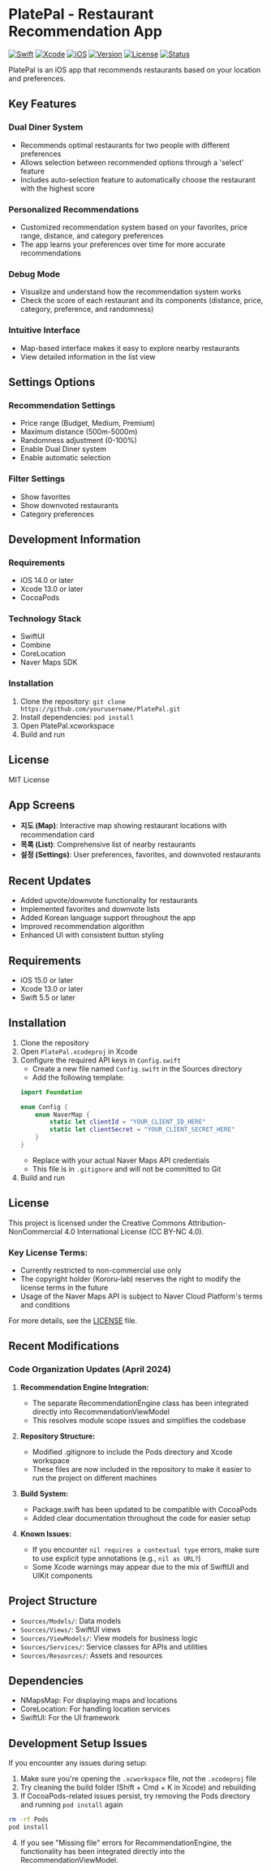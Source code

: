 # PlatePal - Restaurant Recommendation App

[![Swift](https://img.shields.io/badge/Swift-5.5+-orange.svg)](https://swift.org)
[![Xcode](https://img.shields.io/badge/Xcode-13.0+-blue.svg)](https://developer.apple.com/xcode/)
[![iOS](https://img.shields.io/badge/iOS-15.0+-lightgrey.svg)](https://www.apple.com/ios/)
[![Version](https://img.shields.io/badge/Version-0.1.0-brightgreen.svg)](https://github.com/Kororu-lab/PlatePal)
[![License](https://img.shields.io/badge/license-CC%20BY--NC%204.0-green.svg)](LICENSE)
[![Status](https://img.shields.io/badge/Status-Toy%20Project-success.svg)](https://github.com/Kororu-lab/PlatePal)

PlatePal is an iOS app that recommends restaurants based on your location and preferences.

## Key Features

### Dual Diner System
- Recommends optimal restaurants for two people with different preferences
- Allows selection between recommended options through a 'select' feature
- Includes auto-selection feature to automatically choose the restaurant with the highest score

### Personalized Recommendations
- Customized recommendation system based on your favorites, price range, distance, and category preferences
- The app learns your preferences over time for more accurate recommendations

### Debug Mode
- Visualize and understand how the recommendation system works
- Check the score of each restaurant and its components (distance, price, category, preference, and randomness)

### Intuitive Interface
- Map-based interface makes it easy to explore nearby restaurants
- View detailed information in the list view

## Settings Options

### Recommendation Settings
- Price range (Budget, Medium, Premium)
- Maximum distance (500m-5000m)
- Randomness adjustment (0-100%)
- Enable Dual Diner system
- Enable automatic selection

### Filter Settings
- Show favorites
- Show downvoted restaurants
- Category preferences

## Development Information

### Requirements
- iOS 14.0 or later
- Xcode 13.0 or later
- CocoaPods

### Technology Stack
- SwiftUI
- Combine
- CoreLocation
- Naver Maps SDK

### Installation
1. Clone the repository: `git clone https://github.com/yourusername/PlatePal.git`
2. Install dependencies: `pod install`
3. Open PlatePal.xcworkspace
4. Build and run

## License
MIT License

## App Screens

- **지도 (Map)**: Interactive map showing restaurant locations with recommendation card
- **목록 (List)**: Comprehensive list of nearby restaurants
- **설정 (Settings)**: User preferences, favorites, and downvoted restaurants

## Recent Updates

- Added upvote/downvote functionality for restaurants
- Implemented favorites and downvote lists
- Added Korean language support throughout the app
- Improved recommendation algorithm
- Enhanced UI with consistent button styling

## Requirements

- iOS 15.0 or later
- Xcode 13.0 or later
- Swift 5.5 or later

## Installation

1. Clone the repository
2. Open `PlatePal.xcodeproj` in Xcode
3. Configure the required API keys in `Config.swift`
   - Create a new file named `Config.swift` in the Sources directory
   - Add the following template:
   ```swift
   import Foundation
   
   enum Config {
       enum NaverMap {
           static let clientId = "YOUR_CLIENT_ID_HERE"
           static let clientSecret = "YOUR_CLIENT_SECRET_HERE"
       }
   }
   ```
   - Replace with your actual Naver Maps API credentials
   - This file is in `.gitignore` and will not be committed to Git
4. Build and run

## License

This project is licensed under the Creative Commons Attribution-NonCommercial 4.0 International License (CC BY-NC 4.0).

### Key License Terms:
- Currently restricted to non-commercial use only
- The copyright holder (Kororu-lab) reserves the right to modify the license terms in the future
- Usage of the Naver Maps API is subject to Naver Cloud Platform's terms and conditions

For more details, see the [LICENSE](LICENSE) file.

## Recent Modifications

### Code Organization Updates (April 2024)

1. **Recommendation Engine Integration:**
   - The separate RecommendationEngine class has been integrated directly into RecommendationViewModel
   - This resolves module scope issues and simplifies the codebase

2. **Repository Structure:**
   - Modified .gitignore to include the Pods directory and Xcode workspace
   - These files are now included in the repository to make it easier to run the project on different machines

3. **Build System:**
   - Package.swift has been updated to be compatible with CocoaPods
   - Added clear documentation throughout the code for easier setup

4. **Known Issues:**
   - If you encounter `nil requires a contextual type` errors, make sure to use explicit type annotations (e.g., `nil as URL?`)
   - Some Xcode warnings may appear due to the mix of SwiftUI and UIKit components

## Project Structure

- `Sources/Models/`: Data models
- `Sources/Views/`: SwiftUI views
- `Sources/ViewModels/`: View models for business logic
- `Sources/Services/`: Service classes for APIs and utilities
- `Sources/Resources/`: Assets and resources

## Dependencies

- NMapsMap: For displaying maps and locations
- CoreLocation: For handling location services
- SwiftUI: For the UI framework

## Development Setup Issues

If you encounter any issues during setup:

1. Make sure you're opening the `.xcworkspace` file, not the `.xcodeproj` file
2. Try cleaning the build folder (Shift + Cmd + K in Xcode) and rebuilding
3. If CocoaPods-related issues persist, try removing the Pods directory and running `pod install` again
```bash
rm -rf Pods
pod install
```

4. If you see "Missing file" errors for RecommendationEngine, the functionality has been integrated directly into the RecommendationViewModel. 